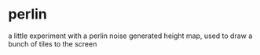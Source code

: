 perlin
======
a little experiment with a perlin noise generated height map, used to draw a bunch of tiles
to the screen